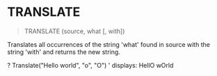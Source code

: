 # TRANSLATE

> TRANSLATE (source, what [, with])

Translates all occurrences of the string 'what' found in source with the string 'with' and returns the new string.


? Translate("Hello world", "o", "O")
' displays: HellO wOrld


